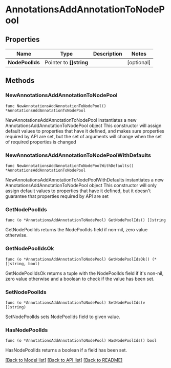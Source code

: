 # AnnotationsAddAnnotationToNodePool

## Properties

Name | Type | Description | Notes
------------ | ------------- | ------------- | -------------
**NodePoolIds** | Pointer to **[]string** |  | [optional] 

## Methods

### NewAnnotationsAddAnnotationToNodePool

`func NewAnnotationsAddAnnotationToNodePool() *AnnotationsAddAnnotationToNodePool`

NewAnnotationsAddAnnotationToNodePool instantiates a new AnnotationsAddAnnotationToNodePool object
This constructor will assign default values to properties that have it defined,
and makes sure properties required by API are set, but the set of arguments
will change when the set of required properties is changed

### NewAnnotationsAddAnnotationToNodePoolWithDefaults

`func NewAnnotationsAddAnnotationToNodePoolWithDefaults() *AnnotationsAddAnnotationToNodePool`

NewAnnotationsAddAnnotationToNodePoolWithDefaults instantiates a new AnnotationsAddAnnotationToNodePool object
This constructor will only assign default values to properties that have it defined,
but it doesn't guarantee that properties required by API are set

### GetNodePoolIds

`func (o *AnnotationsAddAnnotationToNodePool) GetNodePoolIds() []string`

GetNodePoolIds returns the NodePoolIds field if non-nil, zero value otherwise.

### GetNodePoolIdsOk

`func (o *AnnotationsAddAnnotationToNodePool) GetNodePoolIdsOk() (*[]string, bool)`

GetNodePoolIdsOk returns a tuple with the NodePoolIds field if it's non-nil, zero value otherwise
and a boolean to check if the value has been set.

### SetNodePoolIds

`func (o *AnnotationsAddAnnotationToNodePool) SetNodePoolIds(v []string)`

SetNodePoolIds sets NodePoolIds field to given value.

### HasNodePoolIds

`func (o *AnnotationsAddAnnotationToNodePool) HasNodePoolIds() bool`

HasNodePoolIds returns a boolean if a field has been set.


[[Back to Model list]](../README.md#documentation-for-models) [[Back to API list]](../README.md#documentation-for-api-endpoints) [[Back to README]](../README.md)


